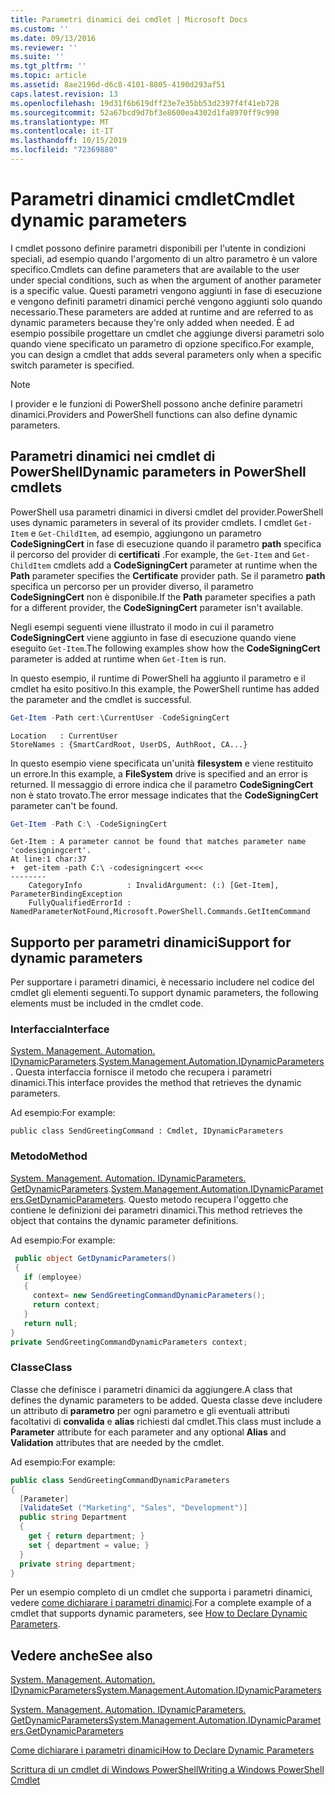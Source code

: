 ```yaml
---
title: Parametri dinamici dei cmdlet | Microsoft Docs
ms.custom: ''
ms.date: 09/13/2016
ms.reviewer: ''
ms.suite: ''
ms.tgt_pltfrm: ''
ms.topic: article
ms.assetid: 8ae2196d-d6c8-4101-8805-4190d293af51
caps.latest.revision: 13
ms.openlocfilehash: 19d31f6b619dff23e7e35bb53d2397f4f41eb728
ms.sourcegitcommit: 52a67bcd9d7bf3e8600ea4302d1fa8970ff9c998
ms.translationtype: MT
ms.contentlocale: it-IT
ms.lasthandoff: 10/15/2019
ms.locfileid: "72369880"
---
```

# <a name="cmdlet-dynamic-parameters"></a><span data-ttu-id="aa7d7-102">Parametri dinamici cmdlet</span><span class="sxs-lookup"><span data-stu-id="aa7d7-102">Cmdlet dynamic parameters</span></span>

<span data-ttu-id="aa7d7-103">I cmdlet possono definire parametri disponibili per l'utente in condizioni speciali, ad esempio quando l'argomento di un altro parametro è un valore specifico.</span><span class="sxs-lookup"><span data-stu-id="aa7d7-103">Cmdlets can define parameters that are available to the user under special conditions, such as when the argument of another parameter is a specific value.</span></span> <span data-ttu-id="aa7d7-104">Questi parametri vengono aggiunti in fase di esecuzione e vengono definiti parametri dinamici perché vengono aggiunti solo quando necessario.</span><span class="sxs-lookup"><span data-stu-id="aa7d7-104">These parameters are added at runtime and are referred to as dynamic parameters because they're only added when needed.</span></span> <span data-ttu-id="aa7d7-105">È ad esempio possibile progettare un cmdlet che aggiunge diversi parametri solo quando viene specificato un parametro di opzione specifico.</span><span class="sxs-lookup"><span data-stu-id="aa7d7-105">For example, you can design a cmdlet that adds several parameters only when a specific switch parameter is specified.</span></span>

> [!NOTE]
> <span data-ttu-id="aa7d7-106">I provider e le funzioni di PowerShell possono anche definire parametri dinamici.</span><span class="sxs-lookup"><span data-stu-id="aa7d7-106">Providers and PowerShell functions can also define dynamic parameters.</span></span>

## <a name="dynamic-parameters-in-powershell-cmdlets"></a><span data-ttu-id="aa7d7-107">Parametri dinamici nei cmdlet di PowerShell</span><span class="sxs-lookup"><span data-stu-id="aa7d7-107">Dynamic parameters in PowerShell cmdlets</span></span>

<span data-ttu-id="aa7d7-108">PowerShell usa parametri dinamici in diversi cmdlet del provider.</span><span class="sxs-lookup"><span data-stu-id="aa7d7-108">PowerShell uses dynamic parameters in several of its provider cmdlets.</span></span> <span data-ttu-id="aa7d7-109">I cmdlet `Get-Item` e `Get-ChildItem`, ad esempio, aggiungono un parametro **CodeSigningCert** in fase di esecuzione quando il parametro **path** specifica il percorso del provider di **certificati** .</span><span class="sxs-lookup"><span data-stu-id="aa7d7-109">For example, the `Get-Item` and `Get-ChildItem` cmdlets add a **CodeSigningCert** parameter at runtime when the **Path** parameter specifies the **Certificate** provider path.</span></span> <span data-ttu-id="aa7d7-110">Se il parametro **path** specifica un percorso per un provider diverso, il parametro **CodeSigningCert** non è disponibile.</span><span class="sxs-lookup"><span data-stu-id="aa7d7-110">If the **Path** parameter specifies a path for a different provider, the **CodeSigningCert** parameter isn't available.</span></span>

<span data-ttu-id="aa7d7-111">Negli esempi seguenti viene illustrato il modo in cui il parametro **CodeSigningCert** viene aggiunto in fase di esecuzione quando viene eseguito `Get-Item`.</span><span class="sxs-lookup"><span data-stu-id="aa7d7-111">The following examples show how the **CodeSigningCert** parameter is added at runtime when `Get-Item` is run.</span></span>

<span data-ttu-id="aa7d7-112">In questo esempio, il runtime di PowerShell ha aggiunto il parametro e il cmdlet ha esito positivo.</span><span class="sxs-lookup"><span data-stu-id="aa7d7-112">In this example, the PowerShell runtime has added the parameter and the cmdlet is successful.</span></span>

```powershell
Get-Item -Path cert:\CurrentUser -CodeSigningCert
```

```Output
Location   : CurrentUser
StoreNames : {SmartCardRoot, UserDS, AuthRoot, CA...}
```

<span data-ttu-id="aa7d7-113">In questo esempio viene specificata un'unità **filesystem** e viene restituito un errore.</span><span class="sxs-lookup"><span data-stu-id="aa7d7-113">In this example, a **FileSystem** drive is specified and an error is returned.</span></span> <span data-ttu-id="aa7d7-114">Il messaggio di errore indica che il parametro **CodeSigningCert** non è stato trovato.</span><span class="sxs-lookup"><span data-stu-id="aa7d7-114">The error message indicates that the **CodeSigningCert** parameter can't be found.</span></span>

```powershell
Get-Item -Path C:\ -CodeSigningCert
```

```Output
Get-Item : A parameter cannot be found that matches parameter name 'codesigningcert'.
At line:1 char:37
+  get-item -path C:\ -codesigningcert <<<<
--------
    CategoryInfo          : InvalidArgument: (:) [Get-Item], ParameterBindingException
    FullyQualifiedErrorId : NamedParameterNotFound,Microsoft.PowerShell.Commands.GetItemCommand
```

## <a name="support-for-dynamic-parameters"></a><span data-ttu-id="aa7d7-115">Supporto per parametri dinamici</span><span class="sxs-lookup"><span data-stu-id="aa7d7-115">Support for dynamic parameters</span></span>

<span data-ttu-id="aa7d7-116">Per supportare i parametri dinamici, è necessario includere nel codice del cmdlet gli elementi seguenti.</span><span class="sxs-lookup"><span data-stu-id="aa7d7-116">To support dynamic parameters, the following elements must be included in the cmdlet code.</span></span>

### <a name="interface"></a><span data-ttu-id="aa7d7-117">Interfaccia</span><span class="sxs-lookup"><span data-stu-id="aa7d7-117">Interface</span></span>

<span data-ttu-id="aa7d7-118">[System. Management. Automation. IDynamicParameters](/dotnet/api/System.Management.Automation.IDynamicParameters).</span><span class="sxs-lookup"><span data-stu-id="aa7d7-118">[System.Management.Automation.IDynamicParameters](/dotnet/api/System.Management.Automation.IDynamicParameters).</span></span>
<span data-ttu-id="aa7d7-119">Questa interfaccia fornisce il metodo che recupera i parametri dinamici.</span><span class="sxs-lookup"><span data-stu-id="aa7d7-119">This interface provides the method that retrieves the dynamic parameters.</span></span>

<span data-ttu-id="aa7d7-120">Ad esempio:</span><span class="sxs-lookup"><span data-stu-id="aa7d7-120">For example:</span></span>

`public class SendGreetingCommand : Cmdlet, IDynamicParameters`

### <a name="method"></a><span data-ttu-id="aa7d7-121">Metodo</span><span class="sxs-lookup"><span data-stu-id="aa7d7-121">Method</span></span>

<span data-ttu-id="aa7d7-122">[System. Management. Automation. IDynamicParameters. GetDynamicParameters](/dotnet/api/System.Management.Automation.IDynamicParameters.GetDynamicParameters).</span><span class="sxs-lookup"><span data-stu-id="aa7d7-122">[System.Management.Automation.IDynamicParameters.GetDynamicParameters](/dotnet/api/System.Management.Automation.IDynamicParameters.GetDynamicParameters).</span></span>
<span data-ttu-id="aa7d7-123">Questo metodo recupera l'oggetto che contiene le definizioni dei parametri dinamici.</span><span class="sxs-lookup"><span data-stu-id="aa7d7-123">This method retrieves the object that contains the dynamic parameter definitions.</span></span>

<span data-ttu-id="aa7d7-124">Ad esempio:</span><span class="sxs-lookup"><span data-stu-id="aa7d7-124">For example:</span></span>

```csharp
 public object GetDynamicParameters()
 {
   if (employee)
   {
     context= new SendGreetingCommandDynamicParameters();
     return context;
   }
   return null;
}
private SendGreetingCommandDynamicParameters context;
```

### <a name="class"></a><span data-ttu-id="aa7d7-125">Classe</span><span class="sxs-lookup"><span data-stu-id="aa7d7-125">Class</span></span>

<span data-ttu-id="aa7d7-126">Classe che definisce i parametri dinamici da aggiungere.</span><span class="sxs-lookup"><span data-stu-id="aa7d7-126">A class that defines the dynamic parameters to be added.</span></span> <span data-ttu-id="aa7d7-127">Questa classe deve includere un attributo di **parametro** per ogni parametro e gli eventuali attributi facoltativi di **convalida** e **alias** richiesti dal cmdlet.</span><span class="sxs-lookup"><span data-stu-id="aa7d7-127">This class must include a **Parameter** attribute for each parameter and any optional **Alias** and **Validation** attributes that are needed by the cmdlet.</span></span>

<span data-ttu-id="aa7d7-128">Ad esempio:</span><span class="sxs-lookup"><span data-stu-id="aa7d7-128">For example:</span></span>

```csharp
public class SendGreetingCommandDynamicParameters
{
  [Parameter]
  [ValidateSet ("Marketing", "Sales", "Development")]
  public string Department
  {
    get { return department; }
    set { department = value; }
  }
  private string department;
}
```

<span data-ttu-id="aa7d7-129">Per un esempio completo di un cmdlet che supporta i parametri dinamici, vedere [come dichiarare i parametri dinamici](./how-to-declare-dynamic-parameters.md).</span><span class="sxs-lookup"><span data-stu-id="aa7d7-129">For a complete example of a cmdlet that supports dynamic parameters, see [How to Declare Dynamic Parameters](./how-to-declare-dynamic-parameters.md).</span></span>

## <a name="see-also"></a><span data-ttu-id="aa7d7-130">Vedere anche</span><span class="sxs-lookup"><span data-stu-id="aa7d7-130">See also</span></span>

[<span data-ttu-id="aa7d7-131">System. Management. Automation. IDynamicParameters</span><span class="sxs-lookup"><span data-stu-id="aa7d7-131">System.Management.Automation.IDynamicParameters</span></span>](/dotnet/api/System.Management.Automation.IDynamicParameters)

[<span data-ttu-id="aa7d7-132">System. Management. Automation. IDynamicParameters. GetDynamicParameters</span><span class="sxs-lookup"><span data-stu-id="aa7d7-132">System.Management.Automation.IDynamicParameters.GetDynamicParameters</span></span>](/dotnet/api/System.Management.Automation.IDynamicParameters.GetDynamicParameters)

[<span data-ttu-id="aa7d7-133">Come dichiarare i parametri dinamici</span><span class="sxs-lookup"><span data-stu-id="aa7d7-133">How to Declare Dynamic Parameters</span></span>](./how-to-declare-dynamic-parameters.md)

[<span data-ttu-id="aa7d7-134">Scrittura di un cmdlet di Windows PowerShell</span><span class="sxs-lookup"><span data-stu-id="aa7d7-134">Writing a Windows PowerShell Cmdlet</span></span>](./writing-a-windows-powershell-cmdlet.md)
